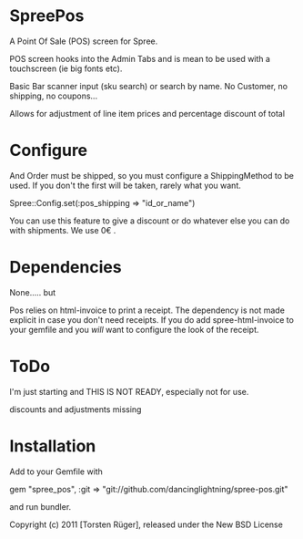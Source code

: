 SpreePos
===============

A Point Of Sale (POS) screen for Spree.

POS screen hooks into the Admin Tabs and is mean to be used with a touchscreen (ie big fonts etc).

Basic Bar scanner input (sku search) or search by name. No Customer, no shipping, no coupons...

Allows for adjustment of line item prices and percentage discount of total 

Configure
=========

And Order must be shipped, so you must configure a ShippingMethod to be used. If you don't the first will be
taken, rarely what you want.

Spree::Config.set(:pos_shipping => "id_or_name")

You can use this feature to give a discount or do whatever else you can do with shipments. We use 0€ .

Dependencies
============
None..... but

Pos relies on html-invoice to print a receipt. The dependency is not made explicit in case you don't need receipts. If you do add spree-html-invoice to your gemfile and you _will_ want to configure the look of the receipt.

ToDo
====
I'm just starting and THIS IS NOT READY, especially not for use.

discounts and adjustments missing

Installation
=======

Add to your Gemfile with 

  gem "spree_pos", :git => "git://github.com/dancinglightning/spree-pos.git"

and run bundler.


Copyright (c) 2011 [Torsten Rüger], released under the New BSD License

